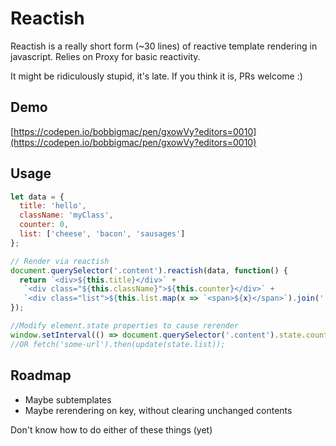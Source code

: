 # Reactish

Reactish is a really short form (~30 lines) of reactive template rendering in javascript. Relies on Proxy for basic reactivity.

It might be ridiculously stupid, it's late. If you think it is, PRs welcome :)

## Demo

[https://codepen.io/bobbigmac/pen/gxowVy?editors=0010](https://codepen.io/bobbigmac/pen/gxowVy?editors=0010)

## Usage

```javascript
let data = {
  title: 'hello',
  className: 'myClass',
  counter: 0,
  list: ['cheese', 'bacon', 'sausages']
};

// Render via reactish
document.querySelector('.content').reactish(data, function() {
  return `<div>${this.title}</div>` + 
   `<div class="${this.className}">${this.counter}</div>` + 
   `<div class="list">${this.list.map(x => `<span>${x}</span>`).join(' ')}</div>`
});

//Modify element.state properties to cause rerender
window.setInterval(() => document.querySelector('.content').state.counter++, 1000);
//OR fetch('some-url').then(update(state.list));
```

## Roadmap

- Maybe subtemplates
- Maybe rerendering on key, without clearing unchanged contents

Don't know how to do either of these things (yet)
